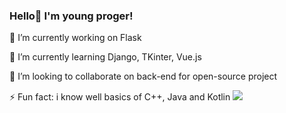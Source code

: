 ### Hello👋 I'm young proger!
🔭 I’m currently working on Flask

🌱 I’m currently learning Django, TKinter, Vue.js

👯 I’m looking to collaborate on back-end for open-source project

⚡ Fun fact: i know well basics of C++, Java and Kotlin
![](https://github-readme-stats.vercel.app/api?username=yourun-proger&show_icons=true)
<!--
**Yourun-proger/Yourun-proger** is a ✨ _special_ ✨ repository because its `README.md` (this file) appears on your GitHub profile.

Here are some ideas to get you started:

- 🔭 I’m currently working on ...
- 🌱 I’m currently learning ...
- 👯 I’m looking to collaborate on ...
- 🤔 I’m looking for help with ...
- 💬 Ask me about ...
- 📫 How to reach me: ...
- 😄 Pronouns: ...
- ⚡ Fun fact: ...
-->
